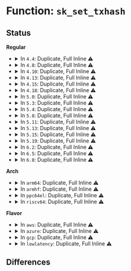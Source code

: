 # Function: <code>sk_set_txhash</code>

## Status
<b>Regular</b>
<ul>
<li>
<details>
<summary>In <code>4.4</code>: Duplicate, Full Inline ⚠️</summary>

**Collision:** Static Duplication

**Inline:** Full

**Transformation:** False

**Instances:**

```
In net/ipv4/tcp_timer.c (ffffffff8177a5ad)
Location: include/net/sock.h:1698
Inline: True
```
```
In net/ipv4/tcp_ipv4.c (ffffffff8177c67b)
Location: include/net/sock.h:1698
Inline: True
Inline callers:
  - net/ipv4/tcp_ipv4.c:tcp_v4_connect
```
```
In net/ipv4/datagram.c (ffffffff81783fb5)
Location: include/net/sock.h:1698
Inline: True
Inline callers:
  - net/ipv4/datagram.c:__ip4_datagram_connect
```
```
In net/ipv6/tcp_ipv6.c (ffffffff817f00ae)
Location: include/net/sock.h:1698
Inline: True
Inline callers:
  - net/ipv6/tcp_ipv6.c:tcp_v6_connect
```
```
In net/ipv6/datagram.c (ffffffff817f42c1)
Location: include/net/sock.h:1698
Inline: True
Inline callers:
  - net/ipv6/datagram.c:__ip6_datagram_connect
```
</details>
</li>
<li>
<details>
<summary>In <code>4.8</code>: Duplicate, Full Inline ⚠️</summary>

**Collision:** Static Duplication

**Inline:** Full

**Transformation:** False

**Instances:**

```
In net/core/sock.c (ffffffff8176b5da)
Location: include/net/sock.h:1659
Inline: True
Inline callers:
  - net/core/sock.c:sock_setsockopt
```
```
In net/ipv4/tcp_timer.c (ffffffff817e77e1)
Location: include/net/sock.h:1659
Inline: True
Inline callers:
  - net/ipv4/tcp_timer.c:tcp_retransmit_timer
  - net/ipv4/tcp_timer.c:tcp_retransmit_timer
```
```
In net/ipv4/tcp_ipv4.c (ffffffff817e9fc4)
Location: include/net/sock.h:1659
Inline: True
Inline callers:
  - net/ipv4/tcp_ipv4.c:tcp_v4_connect
```
```
In net/ipv4/datagram.c (ffffffff817f1547)
Location: include/net/sock.h:1659
Inline: True
Inline callers:
  - net/ipv4/datagram.c:__ip4_datagram_connect
```
```
In net/ipv6/tcp_ipv6.c (ffffffff8185eef9)
Location: include/net/sock.h:1659
Inline: True
Inline callers:
  - net/ipv6/tcp_ipv6.c:tcp_v6_connect
```
```
In net/ipv6/datagram.c (ffffffff818639d2)
Location: include/net/sock.h:1659
Inline: True
Inline callers:
  - net/ipv6/datagram.c:ip6_datagram_connect
```
</details>
</li>
<li>
<details>
<summary>In <code>4.10</code>: Duplicate, Full Inline ⚠️</summary>

**Collision:** Static Duplication

**Inline:** Full

**Transformation:** False

**Instances:**

```
In net/core/sock.c (ffffffff817986ad)
Location: include/net/sock.h:1721
Inline: True
Inline callers:
  - net/core/sock.c:sock_setsockopt
```
```
In net/ipv4/tcp_timer.c (ffffffff81817f5c)
Location: include/net/sock.h:1721
Inline: True
Inline callers:
  - net/ipv4/tcp_timer.c:tcp_retransmit_timer
  - net/ipv4/tcp_timer.c:tcp_retransmit_timer
  - net/ipv4/tcp_timer.c:tcp_retransmit_timer
  - net/ipv4/tcp_timer.c:tcp_retransmit_timer
```
```
In net/ipv4/tcp_ipv4.c (ffffffff8181a741)
Location: include/net/sock.h:1721
Inline: True
Inline callers:
  - net/ipv4/tcp_ipv4.c:tcp_v4_connect
```
```
In net/ipv4/datagram.c (ffffffff81822123)
Location: include/net/sock.h:1721
Inline: True
Inline callers:
  - net/ipv4/datagram.c:__ip4_datagram_connect
```
```
In net/ipv6/tcp_ipv6.c (ffffffff8189108a)
Location: include/net/sock.h:1721
Inline: True
Inline callers:
  - net/ipv6/tcp_ipv6.c:tcp_v6_connect
```
```
In net/ipv6/datagram.c (ffffffff81895f51)
Location: include/net/sock.h:1721
Inline: True
Inline callers:
  - net/ipv6/datagram.c:__ip6_datagram_connect
```
</details>
</li>
<li>
<details>
<summary>In <code>4.13</code>: Duplicate, Full Inline ⚠️</summary>

**Collision:** Static Duplication

**Inline:** Full

**Transformation:** False

**Instances:**

```
In net/core/sock.c (ffffffff817b6246)
Location: include/net/sock.h:1726
Inline: True
Inline callers:
  - net/core/sock.c:sock_setsockopt
```
```
In net/ipv4/tcp_timer.c (ffffffff81838474)
Location: include/net/sock.h:1726
Inline: True
Inline callers:
  - net/ipv4/tcp_timer.c:tcp_retransmit_timer
  - net/ipv4/tcp_timer.c:tcp_retransmit_timer
  - net/ipv4/tcp_timer.c:tcp_retransmit_timer
  - net/ipv4/tcp_timer.c:tcp_retransmit_timer
```
```
In net/ipv4/tcp_ipv4.c (ffffffff8183aed4)
Location: include/net/sock.h:1726
Inline: True
Inline callers:
  - net/ipv4/tcp_ipv4.c:tcp_v4_connect
```
```
In net/ipv4/datagram.c (ffffffff81842d8d)
Location: include/net/sock.h:1726
Inline: True
Inline callers:
  - net/ipv4/datagram.c:__ip4_datagram_connect
```
```
In net/ipv6/tcp_ipv6.c (ffffffff818b765e)
Location: include/net/sock.h:1726
Inline: True
Inline callers:
  - net/ipv6/tcp_ipv6.c:tcp_v6_connect
```
```
In net/ipv6/datagram.c (ffffffff818bc64c)
Location: include/net/sock.h:1726
Inline: True
Inline callers:
  - net/ipv6/datagram.c:__ip6_datagram_connect
```
</details>
</li>
<li>
<details>
<summary>In <code>4.15</code>: Duplicate, Full Inline ⚠️</summary>

**Collision:** Static Duplication

**Inline:** Full

**Transformation:** False

**Instances:**

```
In net/core/sock.c (ffffffff8182e7de)
Location: include/net/sock.h:1740
Inline: True
Inline callers:
  - net/core/sock.c:sock_setsockopt
```
```
In net/ipv4/tcp_timer.c (ffffffff818b7b90)
Location: include/net/sock.h:1740
Inline: True
Inline callers:
  - net/ipv4/tcp_timer.c:tcp_retransmit_timer
  - net/ipv4/tcp_timer.c:tcp_retransmit_timer
  - net/ipv4/tcp_timer.c:tcp_retransmit_timer
  - net/ipv4/tcp_timer.c:tcp_retransmit_timer
```
```
In net/ipv4/tcp_ipv4.c (ffffffff818bab04)
Location: include/net/sock.h:1740
Inline: True
Inline callers:
  - net/ipv4/tcp_ipv4.c:tcp_v4_connect
```
```
In net/ipv4/datagram.c (ffffffff818c26f0)
Location: include/net/sock.h:1740
Inline: True
Inline callers:
  - net/ipv4/datagram.c:__ip4_datagram_connect
```
```
In net/ipv6/tcp_ipv6.c (ffffffff8193a4a4)
Location: include/net/sock.h:1740
Inline: True
Inline callers:
  - net/ipv6/tcp_ipv6.c:tcp_v6_connect
```
```
In net/ipv6/datagram.c (ffffffff8193f772)
Location: include/net/sock.h:1740
Inline: True
Inline callers:
  - net/ipv6/datagram.c:__ip6_datagram_connect
```
</details>
</li>
<li>
<details>
<summary>In <code>4.18</code>: Duplicate, Full Inline ⚠️</summary>

**Collision:** Static Duplication

**Inline:** Full

**Transformation:** False

**Instances:**

```
In net/core/sock.c (ffffffff81878c71)
Location: include/net/sock.h:1751
Inline: True
Inline callers:
  - net/core/sock.c:sock_setsockopt
```
```
In net/ipv4/tcp_timer.c (ffffffff8190d4a2)
Location: include/net/sock.h:1751
Inline: True
Inline callers:
  - net/ipv4/tcp_timer.c:tcp_retransmit_timer
  - net/ipv4/tcp_timer.c:tcp_retransmit_timer
  - net/ipv4/tcp_timer.c:tcp_retransmit_timer
  - net/ipv4/tcp_timer.c:tcp_retransmit_timer
```
```
In net/ipv4/tcp_ipv4.c (ffffffff8190f57f)
Location: include/net/sock.h:1751
Inline: True
Inline callers:
  - net/ipv4/tcp_ipv4.c:tcp_v4_connect
```
```
In net/ipv4/datagram.c (ffffffff81918338)
Location: include/net/sock.h:1751
Inline: True
Inline callers:
  - net/ipv4/datagram.c:__ip4_datagram_connect
```
```
In net/ipv6/tcp_ipv6.c (ffffffff81993470)
Location: include/net/sock.h:1751
Inline: True
Inline callers:
  - net/ipv6/tcp_ipv6.c:tcp_v6_connect
```
```
In net/ipv6/datagram.c (ffffffff819984e8)
Location: include/net/sock.h:1751
Inline: True
Inline callers:
  - net/ipv6/datagram.c:__ip6_datagram_connect
```
</details>
</li>
<li>
<details>
<summary>In <code>5.0</code>: Duplicate, Full Inline ⚠️</summary>

**Collision:** Static Duplication

**Inline:** Full

**Transformation:** False

**Instances:**

```
In net/core/sock.c (ffffffff81899629)
Location: include/net/sock.h:1836
Inline: True
Inline callers:
  - net/core/sock.c:sock_setsockopt
```
```
In net/ipv4/tcp_input.c (ffffffff819326e8)
Location: include/net/sock.h:1836
Inline: True
Inline callers:
  - net/ipv4/tcp_input.c:tcp_data_queue
  - net/ipv4/tcp_input.c:tcp_send_dupack
```
```
In net/ipv4/tcp_timer.c (ffffffff8193b888)
Location: include/net/sock.h:1836
Inline: True
Inline callers:
  - net/ipv4/tcp_timer.c:tcp_retransmit_timer
  - net/ipv4/tcp_timer.c:tcp_retransmit_timer
  - net/ipv4/tcp_timer.c:tcp_retransmit_timer
  - net/ipv4/tcp_timer.c:tcp_retransmit_timer
```
```
In net/ipv4/tcp_ipv4.c (ffffffff8193d9a6)
Location: include/net/sock.h:1836
Inline: True
Inline callers:
  - net/ipv4/tcp_ipv4.c:tcp_v4_connect
```
```
In net/ipv4/datagram.c (ffffffff81946a8c)
Location: include/net/sock.h:1836
Inline: True
Inline callers:
  - net/ipv4/datagram.c:__ip4_datagram_connect
```
```
In net/ipv6/tcp_ipv6.c (ffffffff819c980b)
Location: include/net/sock.h:1836
Inline: True
Inline callers:
  - net/ipv6/tcp_ipv6.c:tcp_v6_connect
```
```
In net/ipv6/datagram.c (ffffffff819ceeb1)
Location: include/net/sock.h:1836
Inline: True
Inline callers:
  - net/ipv6/datagram.c:__ip6_datagram_connect
```
</details>
</li>
<li>
<details>
<summary>In <code>5.3</code>: Duplicate, Full Inline ⚠️</summary>

**Collision:** Static Duplication

**Inline:** Full

**Transformation:** False

**Instances:**

```
In net/core/sock.c (ffffffff818e3cca)
Location: include/net/sock.h:1848
Inline: True
Inline callers:
  - net/core/sock.c:sock_setsockopt
```
```
In net/ipv4/tcp_input.c (ffffffff8199660b)
Location: include/net/sock.h:1848
Inline: True
Inline callers:
  - net/ipv4/tcp_input.c:tcp_data_queue
  - net/ipv4/tcp_input.c:tcp_send_dupack
```
```
In net/ipv4/tcp_timer.c (ffffffff8199fcd8)
Location: include/net/sock.h:1848
Inline: True
Inline callers:
  - net/ipv4/tcp_timer.c:tcp_retransmit_timer
  - net/ipv4/tcp_timer.c:tcp_retransmit_timer
  - net/ipv4/tcp_timer.c:tcp_retransmit_timer
  - net/ipv4/tcp_timer.c:tcp_retransmit_timer
```
```
In net/ipv4/tcp_ipv4.c (ffffffff819a1df1)
Location: include/net/sock.h:1848
Inline: True
Inline callers:
  - net/ipv4/tcp_ipv4.c:tcp_v4_connect
```
```
In net/ipv4/datagram.c (ffffffff819ab0de)
Location: include/net/sock.h:1848
Inline: True
Inline callers:
  - net/ipv4/datagram.c:__ip4_datagram_connect
```
```
In net/ipv6/tcp_ipv6.c (ffffffff81a38284)
Location: include/net/sock.h:1848
Inline: True
Inline callers:
  - net/ipv6/tcp_ipv6.c:tcp_v6_connect
```
```
In net/ipv6/datagram.c (ffffffff81a3da3b)
Location: include/net/sock.h:1848
Inline: True
Inline callers:
  - net/ipv6/datagram.c:__ip6_datagram_connect
```
</details>
</li>
<li>
<details>
<summary>In <code>5.4</code>: Duplicate, Full Inline ⚠️</summary>

**Collision:** Static Duplication

**Inline:** Full

**Transformation:** False

**Instances:**

```
In net/core/sock.c (ffffffff81915eab)
Location: include/net/sock.h:1858
Inline: True
Inline callers:
  - net/core/sock.c:sock_setsockopt
```
```
In net/ipv4/tcp_input.c (ffffffff819cd181)
Location: include/net/sock.h:1858
Inline: True
Inline callers:
  - net/ipv4/tcp_input.c:tcp_data_queue
  - net/ipv4/tcp_input.c:tcp_send_dupack
```
```
In net/ipv4/tcp_timer.c (ffffffff819d68af)
Location: include/net/sock.h:1858
Inline: True
Inline callers:
  - net/ipv4/tcp_timer.c:tcp_retransmit_timer
  - net/ipv4/tcp_timer.c:tcp_retransmit_timer
  - net/ipv4/tcp_timer.c:tcp_retransmit_timer
  - net/ipv4/tcp_timer.c:tcp_retransmit_timer
```
```
In net/ipv4/tcp_ipv4.c (ffffffff819d8ab1)
Location: include/net/sock.h:1858
Inline: True
Inline callers:
  - net/ipv4/tcp_ipv4.c:tcp_v4_connect
```
```
In net/ipv4/datagram.c (ffffffff819e1dae)
Location: include/net/sock.h:1858
Inline: True
Inline callers:
  - net/ipv4/datagram.c:__ip4_datagram_connect
```
```
In net/ipv6/tcp_ipv6.c (ffffffff81a6edcc)
Location: include/net/sock.h:1858
Inline: True
Inline callers:
  - net/ipv6/tcp_ipv6.c:tcp_v6_connect
```
```
In net/ipv6/datagram.c (ffffffff81a746ab)
Location: include/net/sock.h:1858
Inline: True
Inline callers:
  - net/ipv6/datagram.c:__ip6_datagram_connect
```
</details>
</li>
<li>
<details>
<summary>In <code>5.8</code>: Duplicate, Full Inline ⚠️</summary>

**Collision:** Static Duplication

**Inline:** Full

**Transformation:** False

**Instances:**

```
In net/core/sock.c (ffffffff819e93f2)
Location: include/net/sock.h:1907
Inline: True
Inline callers:
  - net/core/sock.c:sock_setsockopt
```
```
In net/ipv4/tcp_input.c (ffffffff81ab9379)
Location: include/net/sock.h:1907
Inline: True
Inline callers:
  - net/ipv4/tcp_input.c:tcp_data_queue
  - net/ipv4/tcp_input.c:tcp_send_dupack
```
```
In net/ipv4/tcp_timer.c (ffffffff81ac2899)
Location: include/net/sock.h:1907
Inline: True
Inline callers:
  - net/ipv4/tcp_timer.c:tcp_write_timeout
  - net/ipv4/tcp_timer.c:tcp_write_timeout
  - net/ipv4/tcp_timer.c:tcp_write_timeout
  - net/ipv4/tcp_timer.c:tcp_write_timeout
```
```
In net/ipv4/tcp_ipv4.c (ffffffff81ac54f7)
Location: include/net/sock.h:1907
Inline: True
Inline callers:
  - net/ipv4/tcp_ipv4.c:tcp_v4_connect
```
```
In net/ipv4/datagram.c (ffffffff81acf61f)
Location: include/net/sock.h:1907
Inline: True
Inline callers:
  - net/ipv4/datagram.c:__ip4_datagram_connect
```
```
In net/ipv6/tcp_ipv6.c (ffffffff81b67a02)
Location: include/net/sock.h:1907
Inline: True
Inline callers:
  - net/ipv6/tcp_ipv6.c:tcp_v6_connect
```
```
In net/ipv6/datagram.c (ffffffff81b6e8b3)
Location: include/net/sock.h:1907
Inline: True
Inline callers:
  - net/ipv6/datagram.c:__ip6_datagram_connect
```
</details>
</li>
<li>
<details>
<summary>In <code>5.11</code>: Duplicate, Full Inline ⚠️</summary>

**Collision:** Static Duplication

**Inline:** Full

**Transformation:** False

**Instances:**

```
In net/core/sock.c (ffffffff819e92b4)
Location: include/net/sock.h:1919
Inline: True
Inline callers:
  - net/core/sock.c:sock_setsockopt
```
```
In net/ipv4/tcp_input.c (ffffffff81ac475e)
Location: include/net/sock.h:1919
Inline: True
Inline callers:
  - net/ipv4/tcp_input.c:tcp_data_queue
  - net/ipv4/tcp_input.c:tcp_send_dupack
```
```
In net/ipv4/tcp_timer.c (ffffffff81ace1e5)
Location: include/net/sock.h:1919
Inline: True
Inline callers:
  - net/ipv4/tcp_timer.c:tcp_write_timeout
```
```
In net/ipv4/tcp_ipv4.c (ffffffff81ad1186)
Location: include/net/sock.h:1919
Inline: True
Inline callers:
  - net/ipv4/tcp_ipv4.c:tcp_v4_connect
```
```
In net/ipv4/datagram.c (ffffffff81adb624)
Location: include/net/sock.h:1919
Inline: True
Inline callers:
  - net/ipv4/datagram.c:__ip4_datagram_connect
```
```
In net/ipv6/tcp_ipv6.c (ffffffff81b76221)
Location: include/net/sock.h:1919
Inline: True
Inline callers:
  - net/ipv6/tcp_ipv6.c:tcp_v6_connect
```
```
In net/ipv6/datagram.c (ffffffff81b7d48f)
Location: include/net/sock.h:1919
Inline: True
Inline callers:
  - net/ipv6/datagram.c:__ip6_datagram_connect
```
</details>
</li>
<li>
<details>
<summary>In <code>5.13</code>: Duplicate, Full Inline ⚠️</summary>

**Collision:** Static Duplication

**Inline:** Full

**Transformation:** False

**Instances:**

```
In net/core/sock.c (ffffffff819cf3d1)
Location: include/net/sock.h:1935
Inline: True
Inline callers:
  - net/core/sock.c:sock_setsockopt
```
```
In net/ipv4/tcp_input.c (ffffffff81aaf845)
Location: include/net/sock.h:1935
Inline: True
Inline callers:
  - net/ipv4/tcp_input.c:tcp_data_queue
  - net/ipv4/tcp_input.c:tcp_send_dupack
```
```
In net/ipv4/tcp_timer.c (ffffffff81ab937b)
Location: include/net/sock.h:1935
Inline: True
Inline callers:
  - net/ipv4/tcp_timer.c:tcp_write_timeout
```
```
In net/ipv4/tcp_ipv4.c (ffffffff81abc177)
Location: include/net/sock.h:1935
Inline: True
Inline callers:
  - net/ipv4/tcp_ipv4.c:tcp_v4_connect
```
```
In net/ipv4/datagram.c (ffffffff81ac6694)
Location: include/net/sock.h:1935
Inline: True
Inline callers:
  - net/ipv4/datagram.c:__ip4_datagram_connect
```
```
In net/ipv6/tcp_ipv6.c (ffffffff81b64c55)
Location: include/net/sock.h:1935
Inline: True
Inline callers:
  - net/ipv6/tcp_ipv6.c:tcp_v6_connect
```
```
In net/ipv6/datagram.c (ffffffff81b6c073)
Location: include/net/sock.h:1935
Inline: True
Inline callers:
  - net/ipv6/datagram.c:__ip6_datagram_connect
```
</details>
</li>
<li>
<details>
<summary>In <code>5.15</code>: Duplicate, Full Inline ⚠️</summary>

**Collision:** Static Duplication

**Inline:** Full

**Transformation:** False

**Instances:**

```
In net/core/sock.c (ffffffff81a7f058)
Location: include/net/sock.h:1975
Inline: True
Inline callers:
  - net/core/sock.c:sock_setsockopt
```
```
In net/ipv4/tcp_input.c (ffffffff81b6c577)
Location: include/net/sock.h:1975
Inline: True
Inline callers:
  - net/ipv4/tcp_input.c:tcp_data_queue
  - net/ipv4/tcp_input.c:tcp_send_dupack
```
```
In net/ipv4/tcp_timer.c (ffffffff81b767d4)
Location: include/net/sock.h:1975
Inline: True
Inline callers:
  - net/ipv4/tcp_timer.c:tcp_write_timeout
```
```
In net/ipv4/tcp_ipv4.c (ffffffff81b79277)
Location: include/net/sock.h:1975
Inline: True
Inline callers:
  - net/ipv4/tcp_ipv4.c:tcp_v4_connect
```
```
In net/ipv4/datagram.c (ffffffff81b84ea4)
Location: include/net/sock.h:1975
Inline: True
Inline callers:
  - net/ipv4/datagram.c:__ip4_datagram_connect
```
```
In net/ipv6/tcp_ipv6.c (ffffffff81c2ce80)
Location: include/net/sock.h:1975
Inline: True
Inline callers:
  - net/ipv6/tcp_ipv6.c:tcp_v6_connect
```
```
In net/ipv6/datagram.c (ffffffff81c33f0c)
Location: include/net/sock.h:1975
Inline: True
Inline callers:
  - net/ipv6/datagram.c:__ip6_datagram_connect
```
</details>
</li>
<li>
<details>
<summary>In <code>5.19</code>: Duplicate, Full Inline ⚠️</summary>

**Collision:** Static Duplication

**Inline:** Full

**Transformation:** False

**Instances:**

```
In net/core/sock.c (ffffffff81bf23c7)
Location: include/net/sock.h:2096
Inline: True
Inline callers:
  - net/core/sock.c:sock_setsockopt
```
```
In net/ipv4/tcp_input.c (ffffffff81cfb7e4)
Location: include/net/sock.h:2096
Inline: True
Inline callers:
  - net/ipv4/tcp_input.c:tcp_data_queue
  - net/ipv4/tcp_input.c:tcp_send_dupack
```
```
In net/ipv4/tcp_timer.c (ffffffff81d05f39)
Location: include/net/sock.h:2096
Inline: True
Inline callers:
  - net/ipv4/tcp_timer.c:tcp_write_timeout
```
```
In net/ipv4/tcp_ipv4.c (ffffffff81d087ca)
Location: include/net/sock.h:2096
Inline: True
Inline callers:
  - net/ipv4/tcp_ipv4.c:tcp_v4_connect
```
```
In net/ipv4/datagram.c (ffffffff81d15746)
Location: include/net/sock.h:2096
Inline: True
Inline callers:
  - net/ipv4/datagram.c:__ip4_datagram_connect
```
```
In net/ipv6/tcp_ipv6.c (ffffffff81dca231)
Location: include/net/sock.h:2096
Inline: True
Inline callers:
  - net/ipv6/tcp_ipv6.c:tcp_v6_connect
```
```
In net/ipv6/datagram.c (ffffffff81dd18be)
Location: include/net/sock.h:2096
Inline: True
Inline callers:
  - net/ipv6/datagram.c:__ip6_datagram_connect
```
</details>
</li>
<li>
<details>
<summary>In <code>6.2</code>: Duplicate, Full Inline ⚠️</summary>

**Collision:** Static Duplication

**Inline:** Full

**Transformation:** False

**Instances:**

```
In net/core/sock.c (ffffffff81d9fce6)
Location: include/net/sock.h:2133
Inline: True
Inline callers:
  - net/core/sock.c:sk_setsockopt
```
```
In net/ipv4/tcp_input.c (ffffffff81ec0324)
Location: include/net/sock.h:2133
Inline: True
Inline callers:
  - net/ipv4/tcp_input.c:tcp_data_queue
  - net/ipv4/tcp_input.c:tcp_send_dupack
```
```
In net/ipv4/tcp_timer.c (ffffffff81ecb1fb)
Location: include/net/sock.h:2133
Inline: True
Inline callers:
  - net/ipv4/tcp_timer.c:tcp_write_timeout
```
```
In net/ipv4/tcp_ipv4.c (ffffffff81eced3e)
Location: include/net/sock.h:2133
Inline: True
Inline callers:
  - net/ipv4/tcp_ipv4.c:tcp_v4_connect
```
```
In net/ipv4/tcp_plb.c (ffffffff81edb6b0)
Location: include/net/sock.h:2133
Inline: True
Inline callers:
  - net/ipv4/tcp_plb.c:tcp_plb_check_rehash
```
```
In net/ipv4/datagram.c (ffffffff81edb942)
Location: include/net/sock.h:2133
Inline: True
Inline callers:
  - net/ipv4/datagram.c:__ip4_datagram_connect
```
```
In net/ipv6/tcp_ipv6.c (ffffffff81f9b244)
Location: include/net/sock.h:2133
Inline: True
Inline callers:
  - net/ipv6/tcp_ipv6.c:tcp_v6_connect
```
```
In net/ipv6/datagram.c (ffffffff81fa2ecc)
Location: include/net/sock.h:2133
Inline: True
Inline callers:
  - net/ipv6/datagram.c:__ip6_datagram_connect
```
</details>
</li>
<li>
<details>
<summary>In <code>6.5</code>: Duplicate, Full Inline ⚠️</summary>

**Collision:** Static Duplication

**Inline:** Full

**Transformation:** False

**Instances:**

```
In net/core/sock.c (ffffffff81e0e523)
Location: include/net/sock.h:2121
Inline: True
Inline callers:
  - net/core/sock.c:sk_setsockopt
```
```
In net/ipv4/tcp_input.c (ffffffff81f1e87e)
Location: include/net/sock.h:2121
Inline: True
Inline callers:
  - net/ipv4/tcp_input.c:tcp_data_queue
  - net/ipv4/tcp_input.c:tcp_send_dupack
```
```
In net/ipv4/tcp_timer.c (ffffffff81f29d1f)
Location: include/net/sock.h:2121
Inline: True
Inline callers:
  - net/ipv4/tcp_timer.c:tcp_write_timeout
```
```
In net/ipv4/tcp_ipv4.c (ffffffff81f2d0c3)
Location: include/net/sock.h:2121
Inline: True
Inline callers:
  - net/ipv4/tcp_ipv4.c:tcp_v4_connect
```
```
In net/ipv4/tcp_plb.c (ffffffff81f3a770)
Location: include/net/sock.h:2121
Inline: True
Inline callers:
  - net/ipv4/tcp_plb.c:tcp_plb_check_rehash
```
```
In net/ipv4/datagram.c (ffffffff81f3aa05)
Location: include/net/sock.h:2121
Inline: True
Inline callers:
  - net/ipv4/datagram.c:__ip4_datagram_connect
```
```
In net/ipv6/tcp_ipv6.c (ffffffff81ffc648)
Location: include/net/sock.h:2121
Inline: True
Inline callers:
  - net/ipv6/tcp_ipv6.c:tcp_v6_connect
```
```
In net/ipv6/datagram.c (ffffffff82003785)
Location: include/net/sock.h:2121
Inline: True
Inline callers:
  - net/ipv6/datagram.c:__ip6_datagram_connect
```
</details>
</li>
<li>
<details>
<summary>In <code>6.8</code>: Duplicate, Full Inline ⚠️</summary>

**Collision:** Static Duplication

**Inline:** Full

**Transformation:** False

**Instances:**

```
In net/core/sock.c (ffffffff81ecafc9)
Location: include/net/sock.h:2111
Inline: True
Inline callers:
  - net/core/sock.c:sk_setsockopt
```
```
In net/ipv4/tcp_input.c (ffffffff81fd9707)
Location: include/net/sock.h:2111
Inline: True
Inline callers:
  - net/ipv4/tcp_input.c:tcp_rcv_spurious_retrans
```
```
In net/ipv4/tcp_timer.c (ffffffff81fee88f)
Location: include/net/sock.h:2111
Inline: True
Inline callers:
  - net/ipv4/tcp_timer.c:tcp_write_timeout
```
```
In net/ipv4/tcp_ipv4.c (ffffffff81ff1f34)
Location: include/net/sock.h:2111
Inline: True
Inline callers:
  - net/ipv4/tcp_ipv4.c:tcp_v4_connect
```
```
In net/ipv4/tcp_plb.c (ffffffff820008e0)
Location: include/net/sock.h:2111
Inline: True
Inline callers:
  - net/ipv4/tcp_plb.c:tcp_plb_check_rehash
```
```
In net/ipv4/datagram.c (ffffffff82000af5)
Location: include/net/sock.h:2111
Inline: True
Inline callers:
  - net/ipv4/datagram.c:__ip4_datagram_connect
```
```
In net/ipv6/tcp_ipv6.c (ffffffff820c9980)
Location: include/net/sock.h:2111
Inline: True
Inline callers:
  - net/ipv6/tcp_ipv6.c:tcp_v6_connect
```
```
In net/ipv6/datagram.c (ffffffff820d255c)
Location: include/net/sock.h:2111
Inline: True
Inline callers:
  - net/ipv6/datagram.c:__ip6_datagram_connect
```
</details>
</li>
</ul>
<b>Arch</b>
<ul>
<li>
<details>
<summary>In <code>arm64</code>: Duplicate, Full Inline ⚠️</summary>

**Collision:** Static Duplication

**Inline:** Full

**Transformation:** False

**Instances:**

```
In net/core/sock.c (ffff800010baeb24)
Location: include/net/sock.h:1858
Inline: True
Inline callers:
  - net/core/sock.c:sock_setsockopt
```
```
In net/ipv4/tcp_input.c (ffff800010c7faa8)
Location: include/net/sock.h:1858
Inline: True
Inline callers:
  - net/ipv4/tcp_input.c:tcp_data_queue
  - net/ipv4/tcp_input.c:tcp_send_dupack
```
```
In net/ipv4/tcp_timer.c (ffff800010c897e0)
Location: include/net/sock.h:1858
Inline: True
Inline callers:
  - net/ipv4/tcp_timer.c:tcp_retransmit_timer
  - net/ipv4/tcp_timer.c:tcp_retransmit_timer
  - net/ipv4/tcp_timer.c:tcp_retransmit_timer
  - net/ipv4/tcp_timer.c:tcp_retransmit_timer
```
```
In net/ipv4/tcp_ipv4.c (ffff800010c8d7e4)
Location: include/net/sock.h:1858
Inline: True
Inline callers:
  - net/ipv4/tcp_ipv4.c:tcp_v4_connect
```
```
In net/ipv4/datagram.c (ffff800010c95f74)
Location: include/net/sock.h:1858
Inline: True
Inline callers:
  - net/ipv4/datagram.c:__ip4_datagram_connect
```
```
In net/ipv6/tcp_ipv6.c (ffff800010d37684)
Location: include/net/sock.h:1858
Inline: True
Inline callers:
  - net/ipv6/tcp_ipv6.c:tcp_v6_connect
```
```
In net/ipv6/datagram.c (ffff800010d3d090)
Location: include/net/sock.h:1858
Inline: True
Inline callers:
  - net/ipv6/datagram.c:__ip6_datagram_connect
```
</details>
</li>
<li>
<details>
<summary>In <code>armhf</code>: Duplicate, Full Inline ⚠️</summary>

**Collision:** Static Duplication

**Inline:** Full

**Transformation:** False

**Instances:**

```
In net/core/sock.c (c0ccc8a4)
Location: include/net/sock.h:1858
Inline: True
Inline callers:
  - net/core/sock.c:sock_setsockopt
```
```
In net/ipv4/tcp_input.c (c0d8ee44)
Location: include/net/sock.h:1858
Inline: True
Inline callers:
  - net/ipv4/tcp_input.c:tcp_data_queue
  - net/ipv4/tcp_input.c:tcp_send_dupack
```
```
In net/ipv4/tcp_timer.c (c0d988b4)
Location: include/net/sock.h:1858
Inline: True
Inline callers:
  - net/ipv4/tcp_timer.c:tcp_retransmit_timer
  - net/ipv4/tcp_timer.c:tcp_retransmit_timer
  - net/ipv4/tcp_timer.c:tcp_retransmit_timer
  - net/ipv4/tcp_timer.c:tcp_retransmit_timer
```
```
In net/ipv4/tcp_ipv4.c (c0d9b838)
Location: include/net/sock.h:1858
Inline: True
Inline callers:
  - net/ipv4/tcp_ipv4.c:tcp_v4_connect
```
```
In net/ipv4/datagram.c (c0da475c)
Location: include/net/sock.h:1858
Inline: True
Inline callers:
  - net/ipv4/datagram.c:__ip4_datagram_connect
```
```
In net/ipv6/tcp_ipv6.c (c0e39a0c)
Location: include/net/sock.h:1858
Inline: True
Inline callers:
  - net/ipv6/tcp_ipv6.c:tcp_v6_connect
```
```
In net/ipv6/datagram.c (c0e40304)
Location: include/net/sock.h:1858
Inline: True
Inline callers:
  - net/ipv6/datagram.c:__ip6_datagram_connect
```
</details>
</li>
<li>
<details>
<summary>In <code>ppc64el</code>: Duplicate, Full Inline ⚠️</summary>

**Collision:** Static Duplication

**Inline:** Full

**Transformation:** False

**Instances:**

```
In net/core/sock.c (c000000000c84afc)
Location: include/net/sock.h:1858
Inline: True
Inline callers:
  - net/core/sock.c:sock_setsockopt
```
```
In net/ipv4/tcp_input.c (c000000000d8a3cc)
Location: include/net/sock.h:1858
Inline: True
Inline callers:
  - net/ipv4/tcp_input.c:tcp_data_queue
  - net/ipv4/tcp_input.c:tcp_send_dupack
```
```
In net/ipv4/tcp_timer.c (c000000000d96bd0)
Location: include/net/sock.h:1858
Inline: True
Inline callers:
  - net/ipv4/tcp_timer.c:tcp_retransmit_timer
  - net/ipv4/tcp_timer.c:tcp_retransmit_timer
  - net/ipv4/tcp_timer.c:tcp_retransmit_timer
  - net/ipv4/tcp_timer.c:tcp_retransmit_timer
```
```
In net/ipv4/tcp_ipv4.c (c000000000d9a2a0)
Location: include/net/sock.h:1858
Inline: True
Inline callers:
  - net/ipv4/tcp_ipv4.c:tcp_v4_connect
```
```
In net/ipv4/datagram.c (c000000000da719c)
Location: include/net/sock.h:1858
Inline: True
Inline callers:
  - net/ipv4/datagram.c:__ip4_datagram_connect
```
```
In net/ipv6/tcp_ipv6.c (c000000000e69f94)
Location: include/net/sock.h:1858
Inline: True
Inline callers:
  - net/ipv6/tcp_ipv6.c:tcp_v6_connect
```
```
In net/ipv6/datagram.c (c000000000e71200)
Location: include/net/sock.h:1858
Inline: True
Inline callers:
  - net/ipv6/datagram.c:__ip6_datagram_connect
```
</details>
</li>
<li>
<details>
<summary>In <code>riscv64</code>: Duplicate, Full Inline ⚠️</summary>

**Collision:** Static Duplication

**Inline:** Full

**Transformation:** False

**Instances:**

```
In net/core/sock.c (ffffffe000740874)
Location: include/net/sock.h:1858
Inline: True
Inline callers:
  - net/core/sock.c:sock_setsockopt
```
```
In net/ipv4/tcp_input.c (ffffffe0007e19a0)
Location: include/net/sock.h:1858
Inline: True
Inline callers:
  - net/ipv4/tcp_input.c:tcp_data_queue
  - net/ipv4/tcp_input.c:tcp_send_dupack
```
```
In net/ipv4/tcp_timer.c (ffffffe0007ea69e)
Location: include/net/sock.h:1858
Inline: True
Inline callers:
  - net/ipv4/tcp_timer.c:tcp_retransmit_timer
  - net/ipv4/tcp_timer.c:tcp_retransmit_timer
  - net/ipv4/tcp_timer.c:tcp_retransmit_timer
  - net/ipv4/tcp_timer.c:tcp_retransmit_timer
```
```
In net/ipv4/tcp_ipv4.c (ffffffe0007ed188)
Location: include/net/sock.h:1858
Inline: True
Inline callers:
  - net/ipv4/tcp_ipv4.c:tcp_v4_connect
```
```
In net/ipv4/datagram.c (ffffffe0007f4f58)
Location: include/net/sock.h:1858
Inline: True
Inline callers:
  - net/ipv4/datagram.c:__ip4_datagram_connect
```
```
In net/ipv6/tcp_ipv6.c (ffffffe000874ac0)
Location: include/net/sock.h:1858
Inline: True
Inline callers:
  - net/ipv6/tcp_ipv6.c:tcp_v6_connect
```
```
In net/ipv6/datagram.c (ffffffe0008798e4)
Location: include/net/sock.h:1858
Inline: True
Inline callers:
  - net/ipv6/datagram.c:__ip6_datagram_connect
```
</details>
</li>
</ul>
<b>Flavor</b>
<ul>
<li>
<details>
<summary>In <code>aws</code>: Duplicate, Full Inline ⚠️</summary>

**Collision:** Static Duplication

**Inline:** Full

**Transformation:** False

**Instances:**

```
In net/core/sock.c (ffffffff818b5eab)
Location: include/net/sock.h:1858
Inline: True
Inline callers:
  - net/core/sock.c:sock_setsockopt
```
```
In net/ipv4/tcp_input.c (ffffffff8196cff1)
Location: include/net/sock.h:1858
Inline: True
Inline callers:
  - net/ipv4/tcp_input.c:tcp_data_queue
  - net/ipv4/tcp_input.c:tcp_send_dupack
```
```
In net/ipv4/tcp_timer.c (ffffffff8197671f)
Location: include/net/sock.h:1858
Inline: True
Inline callers:
  - net/ipv4/tcp_timer.c:tcp_retransmit_timer
  - net/ipv4/tcp_timer.c:tcp_retransmit_timer
  - net/ipv4/tcp_timer.c:tcp_retransmit_timer
  - net/ipv4/tcp_timer.c:tcp_retransmit_timer
```
```
In net/ipv4/tcp_ipv4.c (ffffffff81978921)
Location: include/net/sock.h:1858
Inline: True
Inline callers:
  - net/ipv4/tcp_ipv4.c:tcp_v4_connect
```
```
In net/ipv4/datagram.c (ffffffff81981c1e)
Location: include/net/sock.h:1858
Inline: True
Inline callers:
  - net/ipv4/datagram.c:__ip4_datagram_connect
```
```
In net/ipv6/tcp_ipv6.c (ffffffff81a0e45c)
Location: include/net/sock.h:1858
Inline: True
Inline callers:
  - net/ipv6/tcp_ipv6.c:tcp_v6_connect
```
```
In net/ipv6/datagram.c (ffffffff81a13d3b)
Location: include/net/sock.h:1858
Inline: True
Inline callers:
  - net/ipv6/datagram.c:__ip6_datagram_connect
```
</details>
</li>
<li>
<details>
<summary>In <code>azure</code>: Duplicate, Full Inline ⚠️</summary>

**Collision:** Static Duplication

**Inline:** Full

**Transformation:** False

**Instances:**

```
In net/core/sock.c (ffffffff8186fdfb)
Location: include/net/sock.h:1858
Inline: True
Inline callers:
  - net/core/sock.c:sock_setsockopt
```
```
In net/ipv4/tcp_input.c (ffffffff81926ae1)
Location: include/net/sock.h:1858
Inline: True
Inline callers:
  - net/ipv4/tcp_input.c:tcp_data_queue
  - net/ipv4/tcp_input.c:tcp_send_dupack
```
```
In net/ipv4/tcp_timer.c (ffffffff819301df)
Location: include/net/sock.h:1858
Inline: True
Inline callers:
  - net/ipv4/tcp_timer.c:tcp_retransmit_timer
  - net/ipv4/tcp_timer.c:tcp_retransmit_timer
  - net/ipv4/tcp_timer.c:tcp_retransmit_timer
  - net/ipv4/tcp_timer.c:tcp_retransmit_timer
```
```
In net/ipv4/tcp_ipv4.c (ffffffff819323e1)
Location: include/net/sock.h:1858
Inline: True
Inline callers:
  - net/ipv4/tcp_ipv4.c:tcp_v4_connect
```
```
In net/ipv4/datagram.c (ffffffff8193b6de)
Location: include/net/sock.h:1858
Inline: True
Inline callers:
  - net/ipv4/datagram.c:__ip4_datagram_connect
```
```
In net/ipv6/tcp_ipv6.c (ffffffff819cb21c)
Location: include/net/sock.h:1858
Inline: True
Inline callers:
  - net/ipv6/tcp_ipv6.c:tcp_v6_connect
```
```
In net/ipv6/datagram.c (ffffffff819d0afb)
Location: include/net/sock.h:1858
Inline: True
Inline callers:
  - net/ipv6/datagram.c:__ip6_datagram_connect
```
</details>
</li>
<li>
<details>
<summary>In <code>gcp</code>: Duplicate, Full Inline ⚠️</summary>

**Collision:** Static Duplication

**Inline:** Full

**Transformation:** False

**Instances:**

```
In net/core/sock.c (ffffffff81906eab)
Location: include/net/sock.h:1858
Inline: True
Inline callers:
  - net/core/sock.c:sock_setsockopt
```
```
In net/ipv4/tcp_input.c (ffffffff819d77c1)
Location: include/net/sock.h:1858
Inline: True
Inline callers:
  - net/ipv4/tcp_input.c:tcp_data_queue
  - net/ipv4/tcp_input.c:tcp_send_dupack
```
```
In net/ipv4/tcp_timer.c (ffffffff819e0eef)
Location: include/net/sock.h:1858
Inline: True
Inline callers:
  - net/ipv4/tcp_timer.c:tcp_retransmit_timer
  - net/ipv4/tcp_timer.c:tcp_retransmit_timer
  - net/ipv4/tcp_timer.c:tcp_retransmit_timer
  - net/ipv4/tcp_timer.c:tcp_retransmit_timer
```
```
In net/ipv4/tcp_ipv4.c (ffffffff819e30f1)
Location: include/net/sock.h:1858
Inline: True
Inline callers:
  - net/ipv4/tcp_ipv4.c:tcp_v4_connect
```
```
In net/ipv4/datagram.c (ffffffff819ec3ee)
Location: include/net/sock.h:1858
Inline: True
Inline callers:
  - net/ipv4/datagram.c:__ip4_datagram_connect
```
```
In net/ipv6/tcp_ipv6.c (ffffffff81a78edc)
Location: include/net/sock.h:1858
Inline: True
Inline callers:
  - net/ipv6/tcp_ipv6.c:tcp_v6_connect
```
```
In net/ipv6/datagram.c (ffffffff81a7e7bb)
Location: include/net/sock.h:1858
Inline: True
Inline callers:
  - net/ipv6/datagram.c:__ip6_datagram_connect
```
</details>
</li>
<li>
<details>
<summary>In <code>lowlatency</code>: Duplicate, Full Inline ⚠️</summary>

**Collision:** Static Duplication

**Inline:** Full

**Transformation:** False

**Instances:**

```
In net/core/sock.c (ffffffff81927ef1)
Location: include/net/sock.h:1858
Inline: True
Inline callers:
  - net/core/sock.c:sock_setsockopt
```
```
In net/ipv4/tcp_input.c (ffffffff819e13e1)
Location: include/net/sock.h:1858
Inline: True
Inline callers:
  - net/ipv4/tcp_input.c:tcp_data_queue
  - net/ipv4/tcp_input.c:tcp_send_dupack
```
```
In net/ipv4/tcp_timer.c (ffffffff819eabb2)
Location: include/net/sock.h:1858
Inline: True
Inline callers:
  - net/ipv4/tcp_timer.c:tcp_retransmit_timer
  - net/ipv4/tcp_timer.c:tcp_retransmit_timer
  - net/ipv4/tcp_timer.c:tcp_retransmit_timer
  - net/ipv4/tcp_timer.c:tcp_retransmit_timer
```
```
In net/ipv4/tcp_ipv4.c (ffffffff819ed211)
Location: include/net/sock.h:1858
Inline: True
Inline callers:
  - net/ipv4/tcp_ipv4.c:tcp_v4_connect
```
```
In net/ipv4/datagram.c (ffffffff819f62ac)
Location: include/net/sock.h:1858
Inline: True
Inline callers:
  - net/ipv4/datagram.c:__ip4_datagram_connect
```
```
In net/ipv6/tcp_ipv6.c (ffffffff81a8567a)
Location: include/net/sock.h:1858
Inline: True
Inline callers:
  - net/ipv6/tcp_ipv6.c:tcp_v6_connect
```
```
In net/ipv6/datagram.c (ffffffff81a8b1e9)
Location: include/net/sock.h:1858
Inline: True
Inline callers:
  - net/ipv6/datagram.c:__ip6_datagram_connect
```
</details>
</li>
</ul>

## Differences
